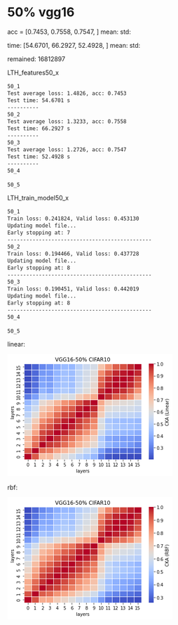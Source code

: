 # 50% vgg16
acc = [0.7453, 0.7558, 0.7547, ] mean: std: 

time: [54.6701, 66.2927, 52.4928, ] mean: std:

remained: 16812897

LTH_features50_x
```
50_1
Test average loss: 1.4826, acc: 0.7453
Test time: 54.6701 s
----------
50_2
Test average loss: 1.3233, acc: 0.7558
Test time: 66.2927 s
----------
50_3
Test average loss: 1.2726, acc: 0.7547
Test time: 52.4928 s
----------
50_4

50_5

```

LTH_train_model50_x
```
50_1
Train loss: 0.241824, Valid loss: 0.453130
Updating model file...
Early stopping at: 7
----------------------------------------------
50_2
Train loss: 0.194466, Valid loss: 0.437728
Updating model file...
Early stopping at: 8
----------------------------------------------
50_3
Train loss: 0.190451, Valid loss: 0.442019
Updating model file...
Early stopping at: 8
----------------------------------------------
50_4

50_5

```

linear: 

![lth50linear](lth50linear.png)

rbf:

![lth50rbf](lth50rbf.png)
